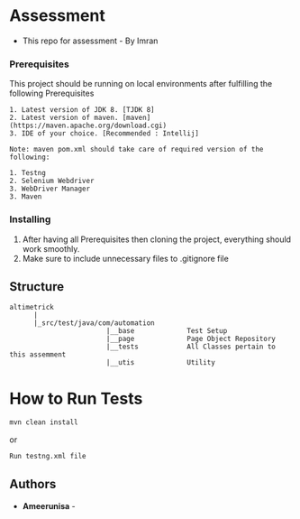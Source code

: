 # Assessment

* This repo for assessment - By Imran



### Prerequisites

This project should be running on local environments after fulfilling the following Prerequisites

```
1. Latest version of JDK 8. [TJDK 8]
2. Latest version of maven. [maven] (https://maven.apache.org/download.cgi)
3. IDE of your choice. [Recommended : Intellij]

Note: maven pom.xml should take care of required version of the following:

1. Testng
2. Selenium Webdriver
3. WebDriver Manager
3. Maven
```

### Installing

1. After having all Prerequisites then cloning the project, everything should work smoothly.
2. Make sure to include unnecessary files to .gitignore file

## Structure

    altimetrick
          |
          |_src/test/java/com/automation
                            |__base             Test Setup  
                            |__page             Page Object Repository
                            |__tests            All Classes pertain to this assemment
                            |__utis             Utility     

          
#

# How to Run Tests
```bash
mvn clean install

```
or 
```bash
Run testng.xml file

```



## Authors

* **Ameerunisa**  -

